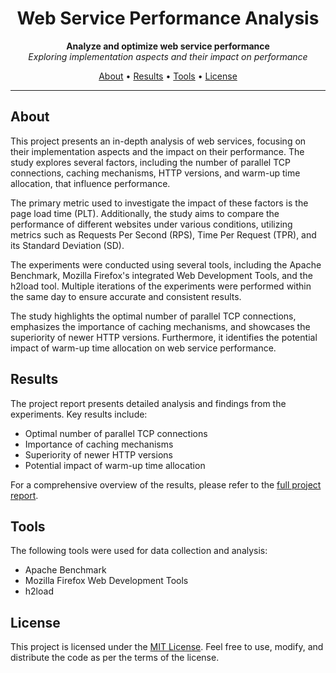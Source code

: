 <h1 align="center">Web Service Performance Analysis</h1>

<p align="center">
  <b>Analyze and optimize web service performance</b>
  <br>
  <i>Exploring implementation aspects and their impact on performance</i>
</p>

<p align="center">
  <a href="#about">About</a> •
  <a href="#results">Results</a> •
  <a href="#tools">Tools</a> •
  <a href="#license">License</a>
</p>

---

## About

This project presents an in-depth analysis of web services, focusing on their implementation aspects and the impact on their performance. The study explores several factors, including the number of parallel TCP connections, caching mechanisms, HTTP versions, and warm-up time allocation, that influence performance.

The primary metric used to investigate the impact of these factors is the page load time (PLT). Additionally, the study aims to compare the performance of different websites under various conditions, utilizing metrics such as Requests Per Second (RPS), Time Per Request (TPR), and its Standard Deviation (SD).

The experiments were conducted using several tools, including the Apache Benchmark, Mozilla Firefox's integrated Web Development Tools, and the h2load tool. Multiple iterations of the experiments were performed within the same day to ensure accurate and consistent results.

The study highlights the optimal number of parallel TCP connections, emphasizes the importance of caching mechanisms, and showcases the superiority of newer HTTP versions. Furthermore, it identifies the potential impact of warm-up time allocation on web service performance.

## Results

The project report presents detailed analysis and findings from the experiments. Key results include:

- Optimal number of parallel TCP connections
- Importance of caching mechanisms
- Superiority of newer HTTP versions
- Potential impact of warm-up time allocation

For a comprehensive overview of the results, please refer to the [full project report]([link-to-report-file.pdf](https://github.com/AndreaAlberti07/Web-Services-Performance/blob/main/Report/Second-report-Alberti.pdf)).

## Tools

The following tools were used for data collection and analysis:

- Apache Benchmark
- Mozilla Firefox Web Development Tools
- h2load

## License

This project is licensed under the [MIT License](link-to-license-file). Feel free to use, modify, and distribute the code as per the terms of the license.


